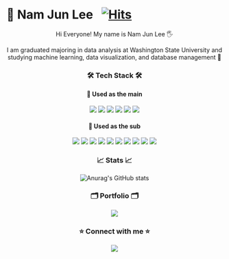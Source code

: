 
# 👤 Nam Jun Lee&nbsp;&nbsp; [![Hits](https://hits.seeyoufarm.com/api/count/incr/badge.svg?url=https%3A%2F%2Fgithub.com%2Fgjbae1212%2Fnamejun12000&count_bg=%233D4EC8&title_bg=%231F1E1E&icon=github.svg&icon_color=%23FFFFFF&title=hits&edge_flat=false)](https://hits.seeyoufarm.com)

<div align = "center" >

Hi Everyone!
My name is Nam Jun Lee 🖐

I am graduated majoring in data analysis at Washington State University and studying machine learning, data visualization, and database management 📝

### 🛠 Tech Stack 🛠
#### 📌 Used as the main
<img src="https://img.shields.io/badge/Python-3766AB?style=flat-square&logo=Python&logoColor=white"/> <img src="https://img.shields.io/badge/PostgreSQL-4169E1?style=flat-square&logo=postgreSQL&logoColor=white"/> <img src="https://img.shields.io/badge/RStudio-75AADB?style=flat-square&logo=rstudio&logoColor=white"/> 
<img src="https://img.shields.io/badge/Tableau-E97627?style=flat-square&logo=Tableau&logoColor=white"/>
<img src="https://img.shields.io/badge/Power BI-F2C811?style=flat-square&logo=PowerBI&logoColor=white"/>
<img src="https://img.shields.io/badge/Microsoft SQL Server-CC2927?style=flat-square&logo=MicrosoftSQLServer&logoColor=white"/>


#### 📌 Used as the sub
<img src="https://img.shields.io/badge/C-F09820?style=flat-square&logo=c&logoColor=white"/> <img src="https://img.shields.io/badge/C++-CC0000?style=flat-square&logo=c++&logoColor=white"/> <img src="https://img.shields.io/badge/.NET-512BD4?style=flat-square&logo=.net&logoColor=white"/>
<img src="https://img.shields.io/badge/Apache Hadoop-66CCFF?style=flat-square&logo=ApacheHadoop&logoColor=white"/>
<img src="https://img.shields.io/badge/MongoDB-47A248?style=flat-square&logo=MongoDB&logoColor=white"/>
<img src="https://img.shields.io/badge/Neo4j-4581C3?style=flat-square&logo=Neo4j&logoColor=white"/>
<img src="https://img.shields.io/badge/Apache Spark-E25A1C?style=flat-square&logo=ApacheSpark&logoColor=white"/>
<img src="https://img.shields.io/badge/scikit-learn-F7931E?style=flat-square&logo=scikit-learn&logoColor=white"/> 
<img src="https://img.shields.io/badge/HTML5-E34F26?style=falt-square&logo=HTML5&logoColor=white"/>
<img src="https://img.shields.io/badge/CSS3-1572B6?style=falt-square&logo=CSS3&logoColor=white"/>

### 📈 Stats 📈

![Anurag's GitHub stats](https://github-readme-stats.vercel.app/api?username=namejun12000&show_icons=true&theme=ocean_dark) 


### 🗂 Portfolio 🗂 

 <a href="https://namejun12000.github.io//" target="_blank"><img src="https://img.shields.io/badge/Portfolio-282828?style=flat-square&logo=Notion&logoColor=white"/></a>


### ⭐️ Connect with me ⭐️
  <a href="mailto:namejun12000@gmail.com"><img src="https://img.shields.io/badge/Gmail-d14836?style=flat-square&logo=Gmail&logoColor=white&link=namejun12000@gmail.com"/></a>

</div>
<!--
**namejun12000/namejun12000** is a ✨ _special_ ✨ repository because its `README.md` (this file) appears on your GitHub profile.

Here are some ideas to get you started:

- 🔭 I’m currently working on ...
- 🌱 I’m currently learning ...
- 👯 I’m looking to collaborate on ...
- 🤔 I’m looking for help with ...
- 💬 Ask me about ...
- 📫 How to reach me: ...
- 😄 Pronouns: ...
- ⚡ Fun fact: ...
-->
